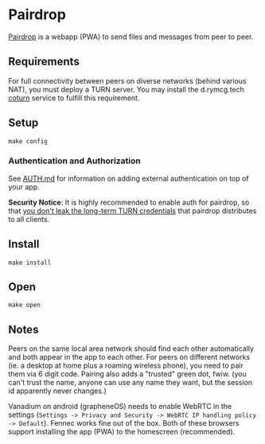 # Pairdrop

[Pairdrop](https://github.com/schlagmichdoch/PairDrop) is a webapp
(PWA) to send files and messages from peer to peer.

## Requirements

For full connectivity between peers on diverse networks (behind
various NAT), you must deploy a TURN server. You may install the
d.rymcg.tech [coturn](../coturn) service to fulfill this requirement.

## Setup

```
make config
```

### Authentication and Authorization

See [AUTH.md](../AUTH.md) for information on adding external authentication on
top of your app.

**Security Notice**: It is highly recommended to enable auth for pairdrop, so that [you don't leak the long-term TURN credentials](https://github.com/EnigmaCurry/d.rymcg.tech/issues/495) that pairdrop distributes to all clients.

## Install

```
make install
```

## Open

```
make open
```

## Notes

Peers on the same local area network should find each other
automatically and both appear in the app to each other. For peers on
different networks (ie. a desktop at home plus a roaming wireless
phone), you need to pair them via 6 digit code. Pairing also adds a
"trusted" green dot, fwiw. (you can't trust the name, anyone can use
any name they want, but the session id apparently never changes.)

Vanadium on android (grapheneOS) needs to enable WebRTC in the
settings (`Settings -> Privacy and Security -> WebRTC IP handling
policy -> Default`). Fennec works fine out of the box. Both of these
browsers support installing the app (PWA) to the homescreen
(recommended).
